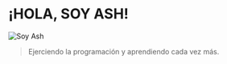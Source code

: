 # ¡HOLA, SOY ASH!

![Soy Ash](https://i.gifer.com/SqVu.gif)

> Ejerciendo la programación y aprendiendo cada vez más.

